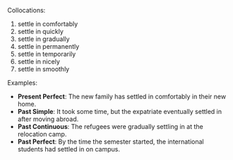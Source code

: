 Collocations:
1. settle in comfortably
2. settle in quickly
3. settle in gradually
4. settle in permanently
5. settle in temporarily
6. settle in nicely
7. settle in smoothly

Examples:
- **Present Perfect**: The new family has settled in comfortably in their new home.
- **Past Simple**: It took some time, but the expatriate eventually settled in after moving abroad.
- **Past Continuous**: The refugees were gradually settling in at the relocation camp.
- **Past Perfect**: By the time the semester started, the international students had settled in on campus.